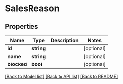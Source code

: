 # SalesReason

## Properties

 Name        | Type       | Description | Notes      
-------------|------------|-------------|------------
 **id**      | **string** |             | [optional] 
 **name**    | **string** |             | [optional] 
 **blocked** | **bool**   |             | [optional] 

[[Back to Model list]](../README.md#documentation-for-models) [[Back to API list]](../README.md#documentation-for-api-endpoints) [[Back to README]](../README.md)


